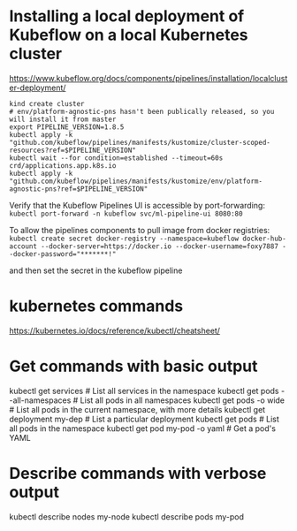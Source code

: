 # Installing a local deployment of Kubeflow on a local Kubernetes cluster
https://www.kubeflow.org/docs/components/pipelines/installation/localcluster-deployment/
```
kind create cluster
# env/platform-agnostic-pns hasn't been publically released, so you will install it from master
export PIPELINE_VERSION=1.8.5
kubectl apply -k "github.com/kubeflow/pipelines/manifests/kustomize/cluster-scoped-resources?ref=$PIPELINE_VERSION"
kubectl wait --for condition=established --timeout=60s crd/applications.app.k8s.io
kubectl apply -k "github.com/kubeflow/pipelines/manifests/kustomize/env/platform-agnostic-pns?ref=$PIPELINE_VERSION"
```

Verify that the Kubeflow Pipelines UI is accessible by port-forwarding:
```kubectl port-forward -n kubeflow svc/ml-pipeline-ui 8080:80```

To allow the pipelines components to pull image from docker registries:
```kubectl create secret docker-registry --namespace=kubeflow docker-hub-account --docker-server=https://docker.io --docker-username=foxy7887 --docker-password="*******!"```

and then set the secret in the kubeflow pipeline

# kubernetes commands
https://kubernetes.io/docs/reference/kubectl/cheatsheet/


# Get commands with basic output
kubectl get services                          # List all services in the namespace
kubectl get pods --all-namespaces             # List all pods in all namespaces
kubectl get pods -o wide                      # List all pods in the current namespace, with more details
kubectl get deployment my-dep                 # List a particular deployment
kubectl get pods                              # List all pods in the namespace
kubectl get pod my-pod -o yaml                # Get a pod's YAML

# Describe commands with verbose output
kubectl describe nodes my-node
kubectl describe pods my-pod
